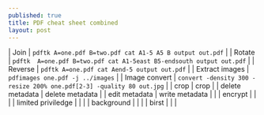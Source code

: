 ```yaml
---
published: true
title: PDF cheat sheet combined
layout: post
---
```

| Join | `pdftk A=one.pdf B=two.pdf cat A1-5 A5 B output out.pdf` |
| Rotate | `pdftk  A=one.pdf B=two.pdf cat A1-5east B5-endsouth output out.pdf` |
| Reverse | `pdftk A=one.pdf cat Aend-5 output out.pdf` |
| Extract images | `pdfimages one.pdf -j ../images` | 
| Image convert | `convert -density 300 -resize 200% one.pdf[2-3] -quality 80 out.jpg` |
| crop | crop | 
| delete metadata | delete metadata |
| edit metadata | write metadata | |
| encrypt | | |
| limited priviledge | | |
| background | | |
| birst | | |